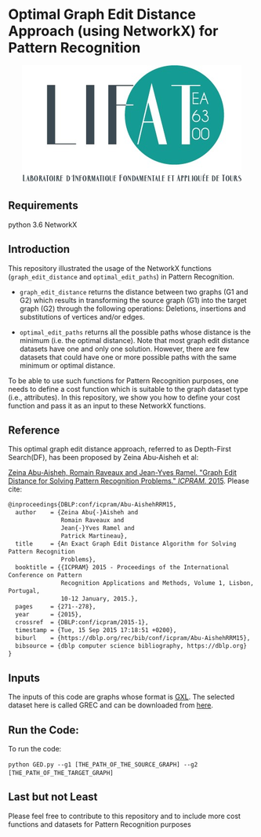 # Optimal Graph Edit Distance Approach (using NetworkX) for Pattern Recognition

<p align="center"> 
<img src="https://github.com/zeinaabuaisheh/Anytime_Graph_Edit_Distance/blob/master/logo-lifat.jpg">
</p>

## Requirements

python 3.6
NetworkX



## Introduction

This repository illustrated the usage of the NetworkX functions (```graph_edit_distance``` and ```optimal_edit_paths```) in Pattern Recognition. 

- ```graph_edit_distance``` returns the distance between two graphs (G1 and G2) which results in transforming the source graph (G1) into the target graph (G2) through the following operations: Deletions, insertions and substitutions of vertices and/or edges.

- ```optimal_edit_paths``` returns all the possible paths whose distance is the minimum (i.e. the optimal distance). Note that most graph edit distance datasets have one and only one solution. However, there are few datasets that could have one or more possible paths with the same minimum or optimal distance.

To be able to use such functions for Pattern Recognition purposes, one needs to define a cost function which is suitable to the graph dataset type (i.e., attributes). In this repository, we show you how to define your cost function and pass it as an input to these NetworkX functions.


## Reference
This optimal graph edit distance approach, referred to as Depth-First Search(DF), has been proposed by Zeina Abu-Aisheh et al:

[Zeina Abu-Aisheh, Romain Raveaux and Jean-Yves Ramel. "Graph Edit Distance for Solving Pattern Recognition Problems." *ICPRAM.* 2015](http://www.rfai.li.univ-tours.fr/PagesPerso/zabuaisheh/documents/icpram.pdf). Please cite:
 
 
```
@inproceedings{DBLP:conf/icpram/Abu-AishehRRM15,
  author    = {Zeina Abu{-}Aisheh and
               Romain Raveaux and
               Jean{-}Yves Ramel and
               Patrick Martineau},
  title     = {An Exact Graph Edit Distance Algorithm for Solving Pattern Recognition
               Problems},
  booktitle = {{ICPRAM} 2015 - Proceedings of the International Conference on Pattern
               Recognition Applications and Methods, Volume 1, Lisbon, Portugal,
               10-12 January, 2015.},
  pages     = {271--278},
  year      = {2015},
  crossref  = {DBLP:conf/icpram/2015-1},
  timestamp = {Tue, 15 Sep 2015 17:18:51 +0200},
  biburl    = {https://dblp.org/rec/bib/conf/icpram/Abu-AishehRRM15},
  bibsource = {dblp computer science bibliography, https://dblp.org}
}
```

## Inputs

The inputs of this code are graphs whose format is [GXL](http://www.gupro.de/GXL/Introduction/background.html). The selected dataset here is called GREC and can be downloaded from [here](https://iapr-tc15.greyc.fr/IAM/download-the-iam-graph-database.html).


## Run the Code:

To run the code:

 ``` python GED.py --g1 [THE_PATH_OF_THE_SOURCE_GRAPH] --g2 [THE_PATH_OF_THE_TARGET_GRAPH] ```


## Last but not Least

Please feel free to contribute to this repository and to include more cost functions and datasets for Pattern Recognition purposes



